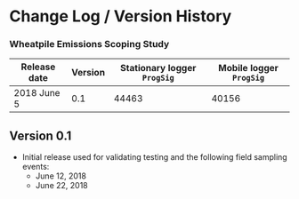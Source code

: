 # Change Log / Version History

### Wheatpile Emissions Scoping Study

| Release date | Version | Stationary logger `ProgSig` | Mobile logger `ProgSig` |
|--------------|---------|-----------------------------|-------------------------|
| 2018 June 5  | 0.1     | 44463                       | 40156                   |


## Version 0.1

* Initial release used for validating testing and the following field sampling
  events:
    * June 12, 2018
    * June 22, 2018

